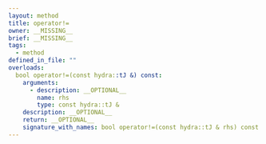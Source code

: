 ```yaml
---
layout: method
title: operator!=
owner: __MISSING__
brief: __MISSING__
tags:
  - method
defined_in_file: ""
overloads:
  bool operator!=(const hydra::tJ &) const:
    arguments:
      - description: __OPTIONAL__
        name: rhs
        type: const hydra::tJ &
    description: __OPTIONAL__
    return: __OPTIONAL__
    signature_with_names: bool operator!=(const hydra::tJ & rhs) const
---
```

